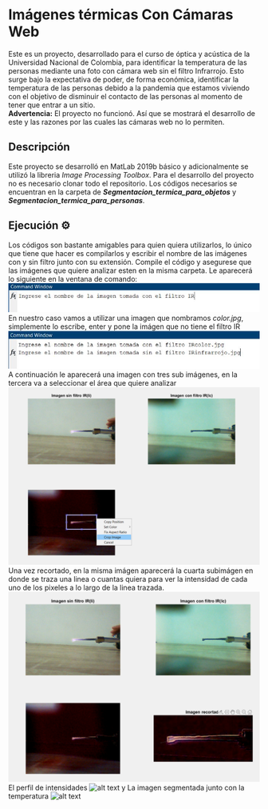 # Imágenes térmicas Con Cámaras Web
Este es un proyecto, desarrollado para el curso de óptica y acústica de la Universidad Nacional de Colombia, para identificar la temperatura de las personas mediante 
una foto con cámara web sin el filtro Infrarrojo. Esto surge bajo la expectativa de poder, de forma económica, identificar la temperatura de las personas debido a la pandemia que estamos viviendo
con el objetivo de disminuir el contacto de las personas al momento de tener que entrar a un sitio.\
**Advertencia:** El proyecto no funcionó. Así que se mostrará el desarrollo de este y las razones por las cuales las cámaras web no lo permiten.
## Descripción
Este proyecto se desarrolló en MatLab 2019b básico y adicionalmente se utilizó la libreria *Image Processing Toolbox*. Para el desarrollo del proyecto no es necesario clonar todo el repositorio. Los códigos necesarios se encuentran en la carpeta de ***Segmentacion_termica_para_objetos*** y ***Segmentacion_termica_para_personas***.
## Ejecución ⚙️
Los códigos son bastante amigables para quien quiera utilizarlos, lo único que tiene que hacer es compilarlos y escribir el nombre de las imágenes con y sin filtro junto con su extensión. Compile el código y asegurese que las imágenes que quiere analizar esten en la misma carpeta. Le aparecerá lo siguiente en la ventana de comando:
![alt text](https://github.com/ljcaviedesb/Imagenes-Termicas/blob/master/1.JPG)
En nuestro caso vamos a utilizar una imagen que nombramos *color.jpg*, simplemente lo escribe, enter y pone la imágen que no tiene el filtro IR
![alt text](https://github.com/ljcaviedesb/Imagenes-Termicas/blob/master/2.JPG)
A continuación le aparecerá una imagen con tres sub imágenes, en la tercera va a seleccionar el área que quiere analizar
![alt text](https://github.com/ljcaviedesb/Imagenes-Termicas/blob/master/3.png)
Una vez recortado, en la misma imágen aparecerá la cuarta subimágen en donde se traza una linea o cuantas quiera para ver la intensidad de cada uno de los pixeles a lo largo de la linea trazada.
![alt text](https://github.com/ljcaviedesb/Imagenes-Termicas/blob/master/4.png)
El perfil de intensidades
![alt text](https://github.com/ljcaviedesb/Imagenes-Termicas/blob/master/Segmentacion%20Termica%20objetos/Cautín/Profile_fig2.jpg)
y La imagen segmentada junto con la temperatura 
![alt text]()
